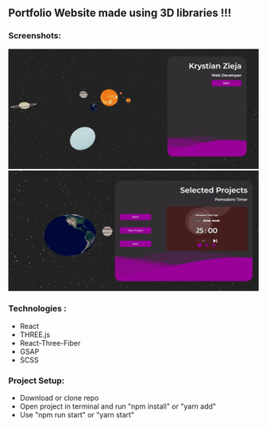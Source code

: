 <h2>Portfolio Website made using 3D libraries !!!</h2>

<h3>Screenshots:</h3>

<img src="p1.png" alt="screenshot"/>
<br>
<img src="p2.png" alt="screenshot"/>

<h3>Technologies :</h3>

<ul>
    <li>React</li>
    <li>THREE.js</li>
    <li>React-Three-Fiber</li>
    <li>GSAP</li>
    <li>SCSS</li>
</ul>

<h3>Project Setup:</h3>

<ul>
    <li>Download or clone repo</li>
    <li>Open project in terminal and run "npm install" or "yarn add"</li>
    <li>Use "npm run start" or "yarn start"</li>
</ul>